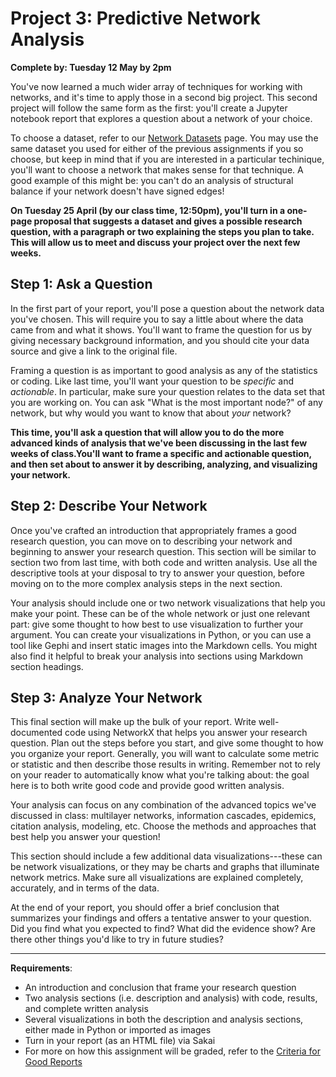 # Project 3: Predictive Network Analysis

**Complete by: Tuesday 12 May by 2pm**

You've now learned a much wider array of techniques for working with networks, and it's time to apply those in a second big project.  This second project will follow the same form as the first: you'll create a Jupyter notebook report that explores a question about a network of your choice.

To choose a dataset, refer to our [Network Datasets](/CIS397-networks/datasets) page. You may use the same dataset you used for either of the previous assignments if you so choose, but keep in mind that if you are interested in a particular techinique, you'll want to choose a network that makes sense for that technique. A good example of this might be: you can't do an analysis of structural balance if your network doesn't have signed edges!

**On Tuesday 25 April (by our class time, 12:50pm), you'll turn in a one-page proposal that suggests a dataset and gives a possible research question, with a paragraph or two explaining the steps you plan to take. This will allow us to meet and discuss your project over the next few weeks.**

## Step 1: Ask a Question

In the first part of your report, you'll pose a question about the network data you've chosen. This will require you to say a little about where the data came from and what it shows. You'll want to frame the question for us by giving necessary background information, and you should cite your data source and give a link to the original file.

Framing a question is as important to good analysis as any of the statistics or coding. Like last time, you'll want your question to be *specific* and *actionable*. In particular, make sure your question relates to the data set that you are working on. You can ask "What is the most important node?" of any network, but why would you want to know that about *your* network?

**This time, you'll ask a question that will allow you to do the more advanced kinds of analysis that we've been discussing in the last few weeks of class.You'll want to frame a specific and actionable question, and then set about to answer it by describing, analyzing, and visualizing your network.**

## Step 2: Describe Your Network

Once you've crafted an introduction that appropriately frames a good research question, you can move on to describing your network and beginning to answer your research question. This section will be similar to section two from last time, with both code and written analysis. Use all the descriptive tools at your disposal to try to answer your question, before moving on to the more complex analysis steps in the next section.

Your analysis should include one or two network visualizations that help you make your point. These can be of the whole network or just one relevant part: give some thought to how best to use visualization to further your argument. You can create your visualizations in Python, or you can use a tool like Gephi and insert static images into the Markdown cells. You might also find it helpful to break your analysis into sections using Markdown section headings.

## Step 3: Analyze Your Network

This final section will make up the bulk of your report. Write well-documented code using NetworkX that helps you answer your research question. Plan out the steps before you start, and give some thought to how you organize your report. Generally, you will want to calculate some metric or statistic and then describe those results in writing. Remember not to rely on your reader to automatically know what you're talking about: the goal here is to both write good code and provide good written analysis.

Your analysis can focus on any combination of the advanced topics we've discussed in class: multilayer networks, information cascades, epidemics, citation analysis, modeling, etc. Choose the methods and approaches that best help you answer your question!

This section should include a few additional data visualizations---these can be network visualizations, or they may be charts and graphs that illuminate network metrics. Make sure all visualizations are explained completely, accurately, and in terms of the data.

At the end of your report, you should offer a brief conclusion that summarizes your findings and offers a tentative answer to your question. Did you find what you expected to find? What did the evidence show? Are there other things you'd like to try in future studies?

---

**Requirements**:

- An introduction and conclusion that frame your research question
- Two analysis sections (i.e. description and analysis) with code, results, and complete written analysis
- Several visualizations in both the description and analysis sections, either made in Python or imported as images
- Turn in your report (as an HTML file) via Sakai
- For more on how this assignment will be graded, refer to the [Criteria for Good Reports](/CIS397-networks/criteria)